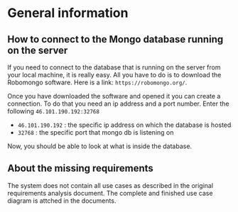 # General information

## How to connect to the Mongo database running on the server
If you need to connect to the database that is running on the server from your local machine, it is really easy. All you have to do is to download the Robomongo software. Here is a link: `https://robomongo.org/`.

Once you have downloaded the software and opened it you can create a connection. To do that you need an ip address and a port number. Enter the following `46.101.190.192:32768`

- `46.101.190.192` : the specific ip address on which the database is hosted
- `32768` : the specific port that mongo db is listening on

Now, you should be able to look at what is inside the database. 

## About the missing requirements
The system does not contain all use cases as described in the original requirements analysis document. The complete and finished use case diagram is attched in the documents.
